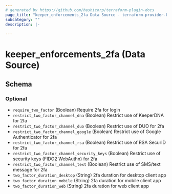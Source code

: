 ```yaml
---
# generated by https://github.com/hashicorp/terraform-plugin-docs
page_title: "keeper_enforcements_2fa Data Source - terraform-provider-keeper"
subcategory: ""
description: |-
  
---
```


# keeper_enforcements_2fa (Data Source)





<!-- schema generated by tfplugindocs -->
## Schema

### Optional

- `require_two_factor` (Boolean) Require 2fa for login
- `restrict_two_factor_channel_dna` (Boolean) Restrict use of KeeperDNA for 2fa
- `restrict_two_factor_channel_duo` (Boolean) Restrict use of DUO for 2fa
- `restrict_two_factor_channel_google` (Boolean) Restrict use of Google Authenticator for 2fa
- `restrict_two_factor_channel_rsa` (Boolean) Restrict use of RSA SecurID for 2fa
- `restrict_two_factor_channel_security_keys` (Boolean) Restrict use of security keys (FIDO2 WebAuthn) for 2fa
- `restrict_two_factor_channel_text` (Boolean) Restrict use of SMS/text message for 2fa
- `two_factor_duration_desktop` (String) 2fa duration for desktop client app
- `two_factor_duration_mobile` (String) 2fa duration for mobile client app
- `two_factor_duration_web` (String) 2fa duration for web client app
